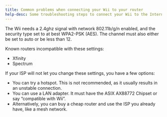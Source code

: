 ```yaml
---
title: Common problems when connecting your Wii to your router
help-desc: Some troubleshooting steps to connect your Wii to the Internet
---
```


The Wii needs a 2.4ghz signal with network 802.11b/g/n enabled, and the security type set to at best WPA2-PSK (AES). The channel must also either be set to auto or be less than 12. 

Known routers incompatible with these settings:
- Xfinity
- Spectrum

If your ISP will not let you change these settings, you have a few options:
- You can try a hotspot. This is not recommended, as it usually results in an unstable connection.
- You can use a LAN adapter. It must have the ASIX AX88772 Chipset or say “compatible with Wii”.
- Alternatively, you can buy a cheap router and use the ISP you already have, like a mesh network.
